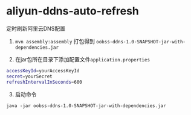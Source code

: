 # aliyun-ddns-auto-refresh
定时刷新阿里云DNS配置

1. `mvn assembly:assembly` 打包得到 `oobss-ddns-1.0-SNAPSHOT-jar-with-dependencies.jar`

2. 在jar包所在目录下添加配置文件`application.properties`
``` bash
accessKeyId=yourAccessKeyId
secret=yourSecret
refreshIntervalInSeconds=600
```

3. 启动命令
``` base
java -jar oobss-ddns-1.0-SNAPSHOT-jar-with-dependencies.jar
```
